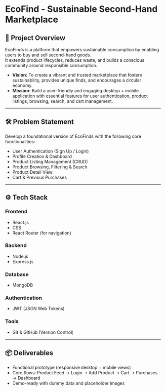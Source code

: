 # EcoFind - Sustainable Second-Hand Marketplace

## 📌 Project Overview
EcoFinds is a platform that empowers sustainable consumption by enabling users to buy and sell second-hand goods.  
It extends product lifecycles, reduces waste, and builds a conscious community around responsible consumption.

- **Vision:** To create a vibrant and trusted marketplace that fosters sustainability, provides unique finds, and encourages a circular economy.  
- **Mission:** Build a user-friendly and engaging desktop + mobile application with essential features for user authentication, product listings, browsing, search, and cart management.

---

## 🛠 Problem Statement
Develop a foundational version of EcoFinds with the following core functionalities:

- User Authentication (Sign Up / Login)  
- Profile Creation & Dashboard  
- Product Listing Management (CRUD)  
- Product Browsing, Filtering & Search  
- Product Detail View  
- Cart & Previous Purchases  

---

## ⚙️ Tech Stack

### Frontend
- React.js  
- CSS  
- React Router (for navigation)  

### Backend
- Node.js  
- Express.js  

### Database
- MongoDB  

### Authentication
- JWT (JSON Web Tokens)  

### Tools
- Git & GitHub (Version Control)    

---

## 📦 Deliverables
- Functional prototype (responsive desktop + mobile views)  
- Core flows: Product Feed → Login → Add Product → Cart → Purchases → Dashboard  
- Demo-ready with dummy data and placeholder images  
